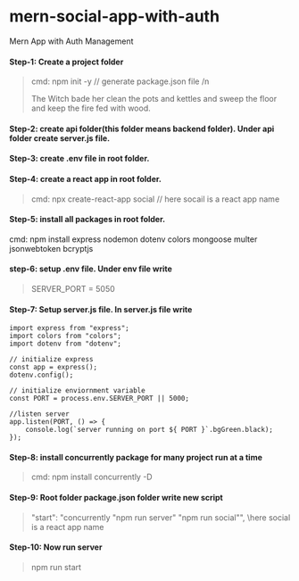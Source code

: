 # mern-social-app-with-auth
Mern App with Auth Management


#### Step-1: Create a project folder
> cmd: npm init -y   // generate package.json file /n
>
> The Witch bade her clean the pots and kettles and sweep the floor and keep the fire fed with wood.

#### Step-2: create api folder(this folder means backend folder). Under api folder create server.js file.
#### Step-3: create .env file in root folder.
#### Step-4: create a react app in root folder.

> cmd: npx create-react-app social    // here socail is a react app name
>

#### Step-5: install all packages in root folder.
cmd: npm install express nodemon dotenv colors mongoose multer jsonwebtoken bcryptjs

#### step-6: setup .env file. Under env file write
> SERVER_PORT = 5050

#### Step-7: Setup server.js file. In server.js file write
    import express from "express";
    import colors from "colors";
    import dotenv from "dotenv";

    // initialize express
    const app = express();
    dotenv.config();

    // initialize enviornment variable
    const PORT = process.env.SERVER_PORT || 5000;

    //listen server
    app.listen(PORT, () => {
        console.log(`server running on port ${ PORT }`.bgGreen.black);  
    });


#### Step-8: install concurrently package for many project run at a time
> cmd: npm install concurrently -D

#### Step-9: Root folder package.json folder write new script
> "start": "concurrently \"npm run server\" \"npm run social\"",   \\here social is a react app name
#### Step-10: Now run server
> npm run start
